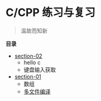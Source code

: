 C/CPP 练习与复习
===
> 温故而知新

**目录**

* [section-02](section-00/summary.md)
    * hello c
    * 键盘输入获取
* [section-01](section-01/summary.md)
    * 数组
    * [多文件编译](section-01/gcc_usage1.md)
